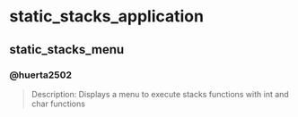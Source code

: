 # static_stacks_application
## static_stacks_menu
### @huerta2502
> Description: Displays a menu to execute stacks functions with int and char functions